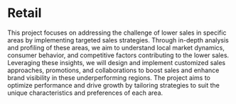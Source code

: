 # Retail
This project focuses on addressing the challenge of lower sales in specific areas by implementing targeted sales strategies. Through in-depth analysis and profiling of these areas, we aim to understand local market dynamics, consumer behavior, and competitive factors contributing to the lower sales. Leveraging these insights, we will design and implement customized sales approaches, promotions, and collaborations to boost sales and enhance brand visibility in these underperforming regions. The project aims to optimize performance and drive growth by tailoring strategies to suit the unique characteristics and preferences of each area.
